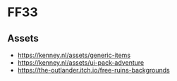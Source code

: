 # FF33

## Assets

- https://kenney.nl/assets/generic-items
- https://kenney.nl/assets/ui-pack-adventure
- https://the-outlander.itch.io/free-ruins-backgrounds
